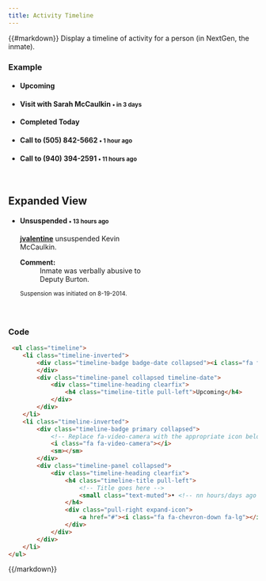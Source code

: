 ```yaml
---
title: Activity Timeline
---
```


{{#markdown}}
Display a timeline of activity for a person (in NextGen, the inmate).

### Example
<div class="library__example" style="margin-bottom: 60px; width: 60%;">
    <ul class="timeline">
        <li class="timeline-inverted">
            <div class="timeline-badge badge-date collapsed"><i class="fa fa-calendar"></i>
            </div>
            <div class="timeline-panel collapsed timeline-date">
                <div class="timeline-heading clearfix">
                    <h4 class="timeline-title pull-left">Upcoming</h4>
                </div>
            </div>
        </li>
        <li class="timeline-inverted">
            <div class="timeline-badge primary collapsed"><i class="fa fa-video-camera"></i>
                <sm></sm>
            </div>
            <div class="timeline-panel collapsed">
                <div class="timeline-heading clearfix">
                    <h4 class="timeline-title pull-left">
                        <a href="#" class="play-murray btn-play"><i class="fa fa-play-circle" style="font-size: 22px;"></i></a>
                        Visit with Sarah McCaulkin <i class="fa securus-building8" data-toggle="tooltip" title="" data-original-title="On Site Visit"></i>
                        <small class="text-muted">• in 3 days</small>
                    </h4>
                    <div class="pull-right expand-icon"><a href="#"><i class="fa fa-chevron-down fa-lg"></i></a>
                    </div>
                </div>
            </div>
        </li>
        <li class="timeline-inverted">
            <div class="timeline-badge badge-date collapsed"><i class="fa fa-calendar"></i>
            </div>
            <div class="timeline-panel collapsed timeline-date">
                <div class="timeline-heading clearfix">
                    <h4 class="timeline-title pull-left">Completed Today</h4>
                </div>
            </div>
        </li>
        <li class="timeline-inverted">
            <div class="timeline-badge info collapsed"><i class="fa securus-private-call"></i>
                <sm></sm>
            </div>
            <div class="timeline-panel collapsed">
                <div class="timeline-heading clearfix">
                    <h4 class="timeline-title pull-left">
                        Call to (505) 842-5662
                        <small class="text-muted">• 1 hour ago</small>
                    </h4>
                    <div class="pull-right expand-icon"><a href="#"><i class="fa fa-chevron-down fa-lg"></i></a>
                    </div>
                </div>
            </div>
        </li>
        <li class="timeline-inverted">
            <div class="timeline-badge primary collapsed"><i class="fa fa-phone"></i>
                <sm></sm>
            </div>
            <div class="timeline-panel collapsed">
                <div class="timeline-heading clearfix">
                    <h4 class="timeline-title pull-left">
                        <a href="#" class="play-murray btn-play"><i class="fa fa-play-circle" style="font-size: 22px;"></i></a>
                        Call to (940) 394-2591 <i class="fa securus-mobile-phone-custom" data-toggle="tooltip" title="" data-original-title="Mobile Phone"></i>
                        <small class="text-muted">• 11 hours ago</small>
                    </h4>
                    <div class="pull-right expand-icon"><a href="#"><i class="fa fa-chevron-down fa-lg"></i></a>
                    </div>
                </div>
            </div>
        </li>
    </ul>
    <p>&nbsp;</p>
    <h2>Expanded View</h2>
    <ul class="timeline">
        <li class="timeline-inverted">
            <div class="timeline-badge warning collapsed"><i class="fa fa-home"></i>
            </div>
            <div class="timeline-panel collapsed">
                <div class="timeline-heading clearfix">
                    <h4 class="timeline-title pull-left">Unsuspended
                        <small class="text-muted">• 13 hours ago</small>
                    </h4>
                    <div class="pull-right expand-icon clicked"><a href="#"><i class="fa fa-chevron-down fa-lg"></i></a>
                    </div>
                </div>
                <div class="timeline-body" style="display: block;">
                    <p><a href="#"><b>jvalentine</b></a> unsuspended Kevin McCaulkin.</p>
                    <dl class="dl-horizontal post-beta">
                        <dt><b>Comment:</b>
                        </dt>
                        <dd>Inmate was verbally abusive to Deputy Burton.
                        </dd>
                    </dl>
                    <p>
                        <small class="text-muted">Suspension was initiated on 8-19-2014.</small>
                    </p>
                </div>
            </div>
        </li>
    </ul>
</div>

### Code
```html
 <ul class="timeline">
    <li class="timeline-inverted">
        <div class="timeline-badge badge-date collapsed"><i class="fa fa-calendar"></i>
        </div>
        <div class="timeline-panel collapsed timeline-date">
            <div class="timeline-heading clearfix">
                <h4 class="timeline-title pull-left">Upcoming</h4>
            </div>
        </div>
    </li>
    <li class="timeline-inverted">
        <div class="timeline-badge primary collapsed">
            <!-- Replace fa-video-camera with the appropriate icon below -->
            <i class="fa fa-video-camera"></i>
            <sm></sm>
        </div>
        <div class="timeline-panel collapsed">
            <div class="timeline-heading clearfix">
                <h4 class="timeline-title pull-left">
                    <!-- Title goes here -->
                    <small class="text-muted">• <!-- nn hours/days ago --></small>
                </h4>
                <div class="pull-right expand-icon">
                    <a href="#"><i class="fa fa-chevron-down fa-lg"></i></a>
                </div>
            </div>
        </div>
    </li>
</ul>
```
{{/markdown}}